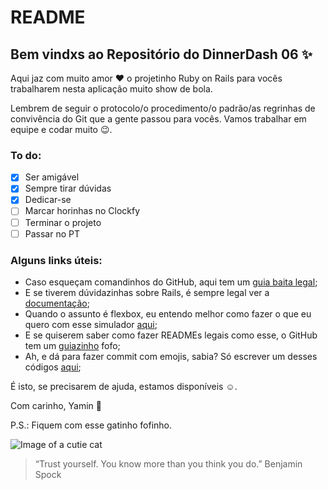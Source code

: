 # README

## Bem vindxs ao Repositório do DinnerDash 06 :sparkles:

Aqui jaz com muito amor :heart: o projetinho Ruby on Rails para vocês trabalharem nesta aplicação muito show de bola.

Lembrem de seguir o protocolo/o procedimento/o padrão/as regrinhas de convivência do Git que a gente passou para vocês. Vamos trabalhar em equipe e codar muito :wink:.

### To do:
- [x] Ser amigável
- [x] Sempre tirar dúvidas
- [x] Dedicar-se
- [ ] Marcar horinhas no Clockfy
- [ ] Terminar o projeto
- [ ] Passar no PT

### Alguns links úteis:

- Caso esqueçam comandinhos do GitHub, aqui tem um [guia baita legal](http://rogerdudler.github.io/git-guide/index.pt_BR.html);
- E se tiverem dúvidazinhas sobre Rails, é sempre legal ver a [documentação](https://guides.rubyonrails.org/);
- Quando o assunto é flexbox, eu entendo melhor como fazer o que eu quero com esse simulador [aqui](https://demos.scotch.io/visual-guide-to-css3-flexbox-flexbox-playground/demos/);
- E se quiserem saber como fazer READMEs legais como esse, o GitHub tem um [guiazinho](https://guides.github.com/features/mastering-markdown/) fofo;
- Ah, e dá para fazer commit com emojis, sabia? Só escrever um desses códigos [aqui](https://gist.github.com/rxaviers/7360908);

É isto, se precisarem de ajuda, estamos disponíveis :relaxed:.

Com carinho,
Yamin :rabbit2:

P.S.: Fiquem com esse gatinho fofinho.

![Image of a cutie cat](https://78.media.tumblr.com/207a2341df673ca4514637f67924506a/tumblr_n2uro52SHD1sau89xo1_400.gif)

> “Trust yourself. You know more than you think you do.”
> Benjamin Spock
